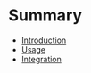 # Summary

- [Introduction](./introduction.md)
- [Usage](./usage.md)
- [Integration](./integration.md)
